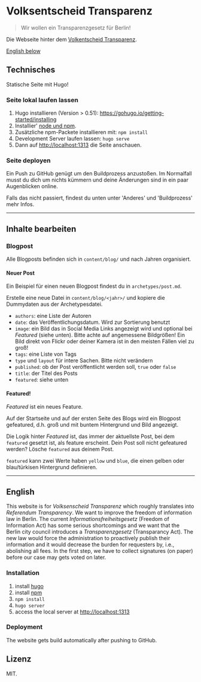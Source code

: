 # Volksentscheid Transparenz

> Wir wollen ein Transparenzgesetz für Berlin!

Die Webseite hinter dem [Volkentscheid Transparenz](https://volksentscheid-transparenz.de/).

[English below](#english)

## Technisches

Statische Seite mit Hugo!

### Seite lokal laufen lassen

<!-- Wenn du das Hugo binary manuell installierst, achte darauf die `extended` version zu nehmen, da diese auch Sass kompilieren kann. -->
<!-- Stimmt das noch? Das lief bei mir nur mit npm -- Johannes Filter 11.08.2019 -->

1. Hugo installieren (Version > 0.51): https://gohugo.io/getting-started/installing
2. Installier' [node und npm](https://www.npmjs.com/get-npm).
3. Zusätzliche npm-Packete installieren mit: `npm install`
4. Development Server laufen lassen: `hugo serve`
5. Dann auf <http://localhost:1313> die Seite anschauen.

### Seite deployen

Ein Push zu GitHub genügt um den Buildprozess anzustoßen.
Im Normalfall musst du dich um nichts kümmern und deine Änderungen sind in ein paar Augenblicken online.

Falls das nicht passiert, findest du unten unter 'Anderes' und 'Buildprozess' mehr Infos.

---

## Inhalte bearbeiten

### Blogpost

Alle Blogposts befinden sich in `content/blog/` und nach Jahren organisiert.

#### Neuer Post

Ein Beispiel für einen neuen Blogpost findest du in `archetypes/post.md`.

Erstelle eine neue Datei in `content/blog/<jahr>/` und kopiere die Dummydaten aus der Archetypesdatei.

- `authors`: eine Liste der Autoren
- `date`: das Veröffentlichungsdatum. Wird zur Sortierung benutzt
- `image`: ein Bild das in Social Media Links angezeigt wird und optional bei _Featured_ (siehe unten). Bitte achte auf angemessene Bildgrößen! Ein Bild direkt von Flickr oder deiner Kamera ist in den meisten Fällen viel zu groß!
- `tags`: eine Liste von Tags
- `type` und `layout` für intere Sachen. Bitte nicht verändern
- `published`: ob der Post veröffentlicht werden soll, `true` oder `false`
- `title`: der Titel des Posts
- `featured`: siehe unten

#### Featured!

_Featured_ ist ein neues Feature.

Auf der Startseite und auf der ersten Seite des Blogs wird ein Blogpost gefeatured, d.h. groß und mit buntem Hintergrund und Bild angezeigt.

Die Logik hinter _Featured_ ist, das immer der aktuellste Post, bei dem `featured` gesetzt ist, als feature erscheint. Dein Post soll nicht gefeatured werden? Lösche `featured` aus deinem Post.

`featured` kann zwei Werte haben `yellow` und `blue`, die einen gelben oder blau/türkisen Hintergrund definieren.

---

<a name="english"/>

## English

This website is for _Volksenscheid Transparenz_ which roughly translates into _Referendum Transparency_. We want to improve the freedom of information law in Berlin. The current _Informationsfreiheitsgesetz_ (Freedom of Information Act) has some serious shortcomings and we want that the Berlin city council introduces a _Transparenzgesetz_ (Transparancy Act). The new law would force the administration to proactively publish their information and it would decrease the burden for requesters by, i.e., abolishing all fees. In the first step, we have to collect signatures (on paper) before our case may gets voted on later.

### Installation

1. install [hugo](https://gohugo.io/getting-started/installing/)
2. install [npm](https://www.npmjs.com/get-npm)
3. `npm install`
4. `hugo server`
5. access the local server at <http://localhost:1313>

### Deployment

The website gets build automatically after pushing to GitHub.

## Lizenz

MIT.
